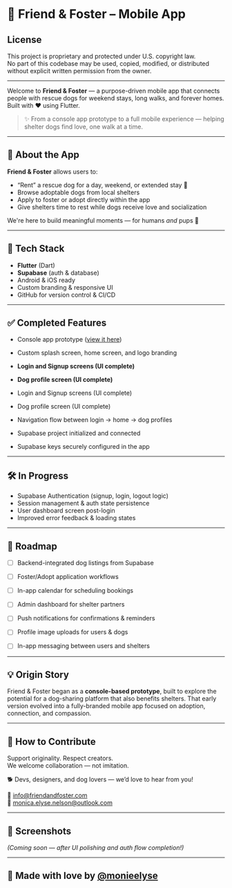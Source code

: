 # 🐶 Friend & Foster – Mobile App

## License  
This project is proprietary and protected under U.S. copyright law.  
No part of this codebase may be used, copied, modified, or distributed without explicit written permission from the owner.

---

Welcome to **Friend & Foster** — a purpose-driven mobile app that connects people with rescue dogs for weekend stays, long walks, and forever homes. Built with ❤️ using Flutter.

> ✨ From a console app prototype to a full mobile experience — helping shelter dogs find love, one walk at a time.

---

## 📱 About the App

**Friend & Foster** allows users to:
- “Rent” a rescue dog for a day, weekend, or extended stay 🐾
- Browse adoptable dogs from local shelters
- Apply to foster or adopt directly within the app
- Give shelters time to rest while dogs receive love and socialization

We're here to build meaningful moments — for humans *and* pups 💛

---

## 🚀 Tech Stack

- **Flutter** (Dart)
- **Supabase** (auth & database)
- Android & iOS ready
- Custom branding & responsive UI
- GitHub for version control & CI/CD

---

## ✅ Completed Features

- Console app prototype ([view it here](https://github.com/monieelyse/friendandfoster))
- Custom splash screen, home screen, and logo branding

- **Login and Signup screens (UI complete)**
- **Dog profile screen (UI complete)**

- Login and Signup screens (UI complete)
- Dog profile screen (UI complete)

- Navigation flow between login → home → dog profiles
- Supabase project initialized and connected
- Supabase keys securely configured in the app

---

## 🛠️ In Progress

- Supabase Authentication (signup, login, logout logic)
- Session management & auth state persistence
- User dashboard screen post-login
- Improved error feedback & loading states

---

## 🔮 Roadmap

- [ ] Backend-integrated dog listings from Supabase
- [ ] Foster/Adopt application workflows

- [ ] In-app calendar for scheduling bookings
- [ ] Admin dashboard for shelter partners
- [ ] Push notifications for confirmations & reminders
- [ ] Profile image uploads for users & dogs
- [ ] In-app messaging between users and shelters

---

## 💡 Origin Story

Friend & Foster began as a **console-based prototype**, built to explore the potential for a dog-sharing platform that also benefits shelters. That early version evolved into a fully-branded mobile app focused on adoption, connection, and compassion.

---

## 🤝 How to Contribute

Support originality. Respect creators.  
We welcome collaboration — not imitation.  

🐕 Devs, designers, and dog lovers — we’d love to hear from you!

📧 info@friendandfoster.com  
📧 monica.elyse.nelson@outlook.com  

---

## 📸 Screenshots

_(Coming soon — after UI polishing and auth flow completion!)_

---

## 🐾 Made with love by [@monieelyse](https://github.com/monieelyse)
